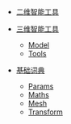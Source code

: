 * [二维智能工具]()

* [三维智能工具]()
    * [Model](Markdown/SPITool_Model.md)
    * [Tools](Markdown/SPITool_Toos.md)

* [基础词典]()
    * [Params](Markdown/Params.md)
    * [Maths](Markdown/Maths.md)
    * [Mesh](Markdown/Mesh.md)
    * [Transform](Markdown/transform.md)
    

